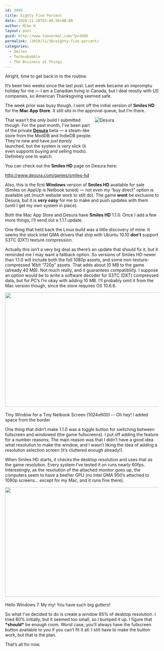 ```yaml
---
id: 3495
title: Eighty Five Percent
date: 2010-11-30T03:40:56+00:00
author: Mike K
layout: post
guid: http://www.toonormal.com/?p=3495
permalink: /2010/11/30/eighty-five-percent/
categories:
  - Smiles
  - Technobabble
  - The Business of Things
---
```

Alright, time to get back in to the routine.

It&#8217;s been two weeks since the last post. Last week became an impromptu holiday for me &#8212; I am a Canadian living in Canada, but I deal mostly with US companies, so American Thanksgiving seemed safe.

The week prior was busy though. I sent off the initial version of **Smiles HD** for the **Mac App Store**. It still sits in the approval queue, but I&#8217;m there.

<a href="http://www.desura.com" title="Games Digital Distribution" target="_blank"><img src="http://media.desura.com/images/global/desura_200x125.png" alt="Desura" border="0" hspace="10" height="125" width="200" align="right" /></a>That wasn&#8217;t the only build I submitted though. For the past month, I&#8217;ve been part of the private [**Desura**](http://www.desura.com) beta &#8212; a steam-like store from the ModDB and IndieDB people. They&#8217;re new and have _just barely_ launched, but the system is very slick (it even supports buying and selling mods). Definitely one to watch.

You can check out the **Smiles HD** page on Desura here:

<http://www.desura.com/games/smiles-hd>

Also, this is the first **Windows** version of **Smiles HD** available for sale (Smiles on AppUp is Netbook tuned) &#8212; not even my &#8220;buy direct&#8221; option is available yet (much website work to still do). The game **wont** be exclusive to Desura, but it is _**very easy**_ for me to make and push updates with them (until I get my own system in place).

Both the Mac App Store and Desura have **Smiles HD** 1.1.0. Once I add a few more things, I&#8217;ll send out a 1.1.1 update. 

One thing that held back the Linux build was a little discovery of mine. It seems the stock Intel GMA drivers that ship with Ubuntu 10.10 **don&#8217;t** support S3TC (DXT) texture compression.

Actually this isn&#8217;t a very big deal as there&#8217;s an update that should fix it, but it reminded me I may want a fallback option. So versions of Smiles HD newer than 1.1.0 will include both the full 1080p assets, and some non-texture-compressed 16bit &#8220;720p&#8221; assets. That adds about 10 MB to the game (already 40 MB). Not much really, and it guarantees compatibility. I suppose an option would be to write a software decoder for S3TC (DXT) compressed data, but for PC&#8217;s I&#8217;m okay with adding 10 MB. I&#8217;ll probably omit it from the Mac version though, since the store requires OS 10.6.6.

<div id="attachment_3529" style="max-width: 650px" class="wp-caption aligncenter">
  <a href="/wp-content/uploads/2010/11/LinuxWindow.png"><img src="/wp-content/uploads/2010/11/LinuxWindow-640x375.png" alt="" title="LinuxWindow" width="640" height="375" class="size-large wp-image-3529" srcset="/wp-content/uploads/2010/11/LinuxWindow-640x375.png 640w, /wp-content/uploads/2010/11/LinuxWindow-450x263.png 450w, /wp-content/uploads/2010/11/LinuxWindow.png 1024w" sizes="(max-width: 640px) 100vw, 640px" /></a>
  
  <p class="wp-caption-text">
    Tiny Window for a Tiny Netbook Screen (1024x600) -- Oh hey! I added space from the border
  </p>
</div>

One thing that didn&#8217;t make 1.1.0 was a toggle button for switching between fullscreen and windowed (the game fullscreens). I put off adding the feature for a number reasons; The main reason was that I didn&#8217;t have a good idea what resolution to make the window, and I wasn&#8217;t liking the idea of adding a resolution selection screen (it&#8217;s cluttered enough already!).

When Smiles HD starts, it checks the desktop resolution and uses that as the game resolution. Every system I&#8217;ve tested it on runs nearly 60fps. Interestingly, as the resolution of the attached monitor goes up, the computers seem to have a beefier GPU (no Intel GMA 950&#8217;s attached to 1080p screens&#8230; except for my Mac, and it runs fine there).

<div id="attachment_3542" style="max-width: 650px" class="wp-caption aligncenter">
  <a href="/wp-content/uploads/2010/11/SmilesWindows85.jpg"><img src="/wp-content/uploads/2010/11/SmilesWindows85-640x360.jpg" alt="" title="SmilesWindows85" width="640" height="360" class="size-large wp-image-3542" srcset="/wp-content/uploads/2010/11/SmilesWindows85-640x360.jpg 640w, /wp-content/uploads/2010/11/SmilesWindows85-450x253.jpg 450w" sizes="(max-width: 640px) 100vw, 640px" /></a>
  
  <p class="wp-caption-text">
    Hello Windows 7. My my! You have such big gutters!
  </p>
</div>

So what I&#8217;ve decided to do is create a window 85% of desktop resolution. I tried 80% initially, but it seemed too small, so I bumped it up. I figure that **\*should\*** be enough room. Worst case, you&#8217;ll always have the fullscreen button available to you if you can&#8217;t fit it all. I still have to make the button work, but that is the plan.

That&#8217;s all for now.